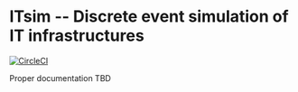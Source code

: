 # ITsim -- Discrete event simulation of IT infrastructures

[![CircleCI](https://circleci.com/gh/ElementAI/itsim.svg?style=svg&circle-token=e1122f8f2cf427c53dcd4b7a741cd7f91f0dd963)](https://circleci.com/gh/ElementAI/itsim)

Proper documentation TBD
